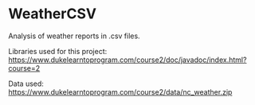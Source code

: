 # WeatherCSV
Analysis of weather reports in .csv files.

Libraries used for this project:
https://www.dukelearntoprogram.com/course2/doc/javadoc/index.html?course=2 

Data used:
https://www.dukelearntoprogram.com/course2/data/nc_weather.zip

